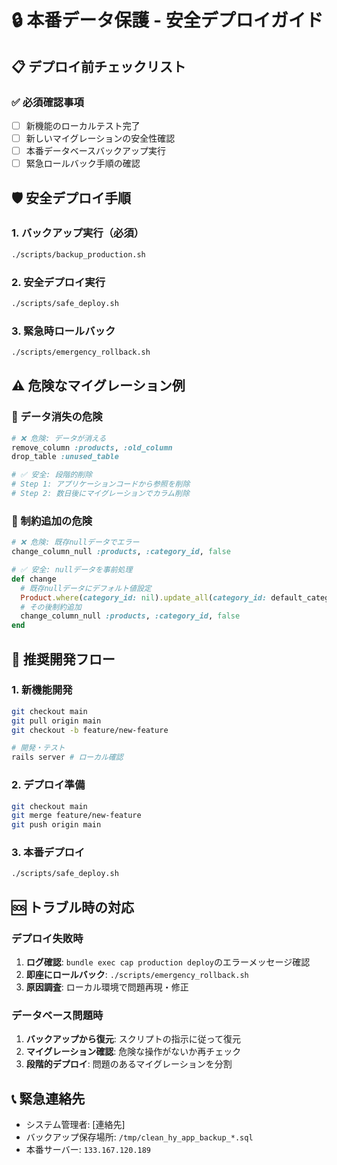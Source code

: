 # 🔒 本番データ保護 - 安全デプロイガイド

## 📋 デプロイ前チェックリスト

### ✅ 必須確認事項
- [ ] 新機能のローカルテスト完了
- [ ] 新しいマイグレーションの安全性確認
- [ ] 本番データベースバックアップ実行
- [ ] 緊急ロールバック手順の確認

## 🛡️ 安全デプロイ手順

### 1. バックアップ実行（必須）
```bash
./scripts/backup_production.sh
```

### 2. 安全デプロイ実行
```bash
./scripts/safe_deploy.sh
```

### 3. 緊急時ロールバック
```bash
./scripts/emergency_rollback.sh
```

## ⚠️ 危険なマイグレーション例

### 🚨 データ消失の危険
```ruby
# ❌ 危険: データが消える
remove_column :products, :old_column
drop_table :unused_table

# ✅ 安全: 段階的削除
# Step 1: アプリケーションコードから参照を削除
# Step 2: 数日後にマイグレーションでカラム削除
```

### 🚨 制約追加の危険
```ruby
# ❌ 危険: 既存nullデータでエラー
change_column_null :products, :category_id, false

# ✅ 安全: nullデータを事前処理
def change
  # 既存nullデータにデフォルト値設定
  Product.where(category_id: nil).update_all(category_id: default_category.id)
  # その後制約追加
  change_column_null :products, :category_id, false
end
```

## 📝 推奨開発フロー

### 1. 新機能開発
```bash
git checkout main
git pull origin main
git checkout -b feature/new-feature

# 開発・テスト
rails server # ローカル確認
```

### 2. デプロイ準備
```bash
git checkout main
git merge feature/new-feature
git push origin main
```

### 3. 本番デプロイ
```bash
./scripts/safe_deploy.sh
```

## 🆘 トラブル時の対応

### デプロイ失敗時
1. **ログ確認**: `bundle exec cap production deploy`のエラーメッセージ確認
2. **即座にロールバック**: `./scripts/emergency_rollback.sh`
3. **原因調査**: ローカル環境で問題再現・修正

### データベース問題時
1. **バックアップから復元**: スクリプトの指示に従って復元
2. **マイグレーション確認**: 危険な操作がないか再チェック
3. **段階的デプロイ**: 問題のあるマイグレーションを分割

## 📞 緊急連絡先
- システム管理者: [連絡先]
- バックアップ保存場所: `/tmp/clean_hy_app_backup_*.sql`
- 本番サーバー: `133.167.120.189`

